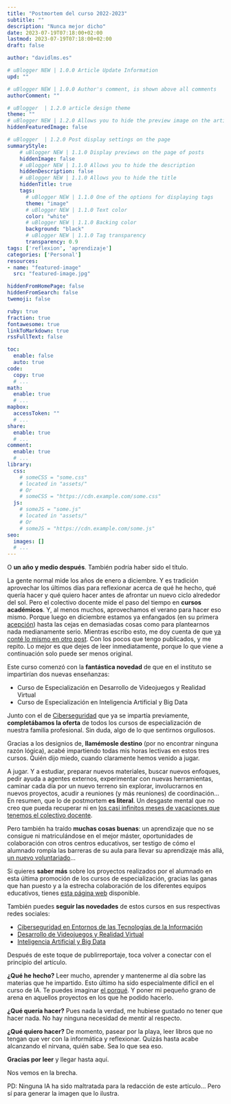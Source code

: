 ```yaml
---
title: "Postmortem del curso 2022-2023"
subtitle: ""
description: "Nunca mejor dicho"
date: 2023-07-19T07:18:00+02:00
lastmod: 2023-07-19T07:18:00+02:00
draft: false

author: "davidlms.es"

# uBlogger NEW | 1.0.0 Article Update Information
upd: ""

# uBlogger NEW | 1.0.0 Author's comment, is shown above all comments
authorComment: ""

# uBlogger  | 1.2.0 article design theme
theme: ""
# uBlogger NEW | 1.2.0 Allows you to hide the preview image on the article page
hiddenFeaturedImage: false

# uBlogger  | 1.2.0 Post display settings on the page
summaryStyle:
    # uBlogger NEW | 1.1.0 Display previews on the page of posts
    hiddenImage: false
    # uBlogger NEW | 1.1.0 Allows you to hide the description
    hiddenDescription: false
    # uBlogger NEW | 1.1.0 Allows you to hide the title
    hiddenTitle: true
    tags:
      # uBlogger NEW | 1.1.0 One of the options for displaying tags
      theme: "image"
      # uBlogger NEW | 1.1.0 Text color
      color: "white"
      # uBlogger NEW | 1.1.0 Backing color
      background: "black"
      # uBlogger NEW | 1.1.0 Tag transparency
      transparency: 0.9
tags: ['reflexion', 'aprendizaje']
categories: ['Personal']
resources:
- name: "featured-image"
  src: "featured-image.jpg"

hiddenFromHomePage: false
hiddenFromSearch: false
twemoji: false

ruby: true
fraction: true
fontawesome: true
linkToMarkdown: true
rssFullText: false

toc:
  enable: false
  auto: true
code:
  copy: true
  # ...
math:
  enable: true
  # ...
mapbox:
  accessToken: ""
  # ...
share:
  enable: true
  # ...
comment:
  enable: true
  # ...
library:
  css:
    # someCSS = "some.css"
    # located in "assets/"
    # Or
    # someCSS = "https://cdn.example.com/some.css"
  js:
    # someJS = "some.js"
    # located in "assets/"
    # Or
    # someJS = "https://cdn.example.com/some.js"
seo:
  images: []
  # ...
---
```


O **un año y medio después**. También podría haber sido el título.

La gente normal mide los años de enero a diciembre. Y es tradición aprovechar los últimos días para reflexionar acerca de qué he hecho, qué quería hacer y qué quiero hacer antes de afrontar un nuevo ciclo alrededor del sol. Pero el colectivo docente mide el paso del tiempo en **cursos académicos**. Y, al menos muchos, aprovechamos el verano para hacer eso mismo. Porque luego en diciembre estamos ya enfangados (en su primera [acepción](https://dle.rae.es/enfangar?m=form)) hasta las cejas en demasiadas cosas como para plantearnos nada medianamente serio. Mientras escribo esto, me doy cuenta de que [ya conté lo mismo en otro post](https://davidlms.com/2021-y-un-giro-de-270/). Con los pocos que tengo publicados, y me repito. Lo mejor es que dejes de leer inmediatamente, porque lo que viene a continuación solo puede ser menos original.

Este curso comenzó con la **fantástica novedad** de que en el instituto se impartirían dos nuevas enseñanzas:

- Curso de Especialización en Desarrollo de Videojuegos y Realidad Virtual
- Curso de Especialización en Inteligencia Artificial y Big Data

Junto con el de [Ciberseguridad](https://fpciberseguridad.com) que ya se impartía previamente, **completábamos la oferta** de todos los cursos de especialización de nuestra familia profesional. Sin duda, algo de lo que sentirnos orgullosos.

Gracias a los designios de, **llamémosle destino** (por no encontrar ninguna razón lógica), acabé impartiendo todas mis horas lectivas en estos tres cursos. Quién dijo miedo, cuando claramente hemos venido a jugar.

A jugar. Y a estudiar, preparar nuevos materiales, buscar nuevos enfoques, pedir ayuda a agentes externos, experimentar con nuevas herramientas, caminar cada día por un nuevo terreno sin explorar, involucrarnos en nuevos proyectos, acudir a reuniones (y más reuniones) de coordinación... En resumen, que lo de postmortem **es literal**. Un desgaste mental que no creo que pueda recuperar ni en [los casi infinitos meses de vacaciones que tenemos el colectivo docente](https://www.newtral.es/profesores-vacaciones-verano/20220621/).

Pero también ha traído **muchas cosas buenas**: un aprendizaje que no se consigue ni matriculándose en el mejor máster, oportunidades de colaboración con otros centros educativos, ser testigo de cómo el alumnado rompía las barreras de su aula para llevar su aprendizaje más allá, [un nuevo voluntariado](https://www.linkedin.com/posts/david-romero-santos_he-empezado-en-un-nuevo-puesto-de-voluntario-activity-7025054526109814785-NcEC)...

Si quieres **saber más** sobre los proyectos realizados por el alumnado en esta última promoción de los cursos de especialización, gracias las ganas que han puesto y a la estrecha colaboración de los diferentes equipos educativos, tienes [esta página web](https://ies-rafael-alberti.github.io/expoinnova-2023/) disponible.

También puedes **seguir las novedades** de estos cursos en sus respectivas redes sociales:

- [Ciberseguridad en Entornos de las Tecnologías de la Información](https://twitter.com/FPCiberSec)
- [Desarrollo de Videojuegos y Realidad Virtual](https://twitter.com/FPVideojuegosRV)
- [Inteligencia Artificial y Big Data](https://twitter.com/FPIABigData)

Después de este toque de publirreportaje, toca volver a conectar con el principio del artículo.

**¿Qué he hecho?** Leer mucho, aprender y mantenerme al día sobre las materias que he impartido. Esto último ha sido especialmente difícil en el curso de IA. Te puedes imaginar [el porqué](https://www.linkedin.com/pulse/el-año-en-que-la-inteligencia-artificial-despegó-casado-gutiérrez). Y poner mi pequeño grano de arena en aquellos proyectos en los que he podido hacerlo.

**¿Qué quería hacer?** Pues nada la verdad, me hubiese gustado no tener que hacer nada. No hay ninguna necesidad de mentir al respecto.

**¿Qué quiero hacer?** De momento, pasear por la playa, leer libros que no tengan que ver con la informática y reflexionar. Quizás hasta acabe alcanzando el nirvana, quién sabe. Sea lo que sea eso.

**Gracias por leer** y llegar hasta aquí.

Nos vemos en la brecha.

PD: Ninguna IA ha sido maltratada para la redacción de este artículo... Pero sí para generar la imagen que lo ilustra.